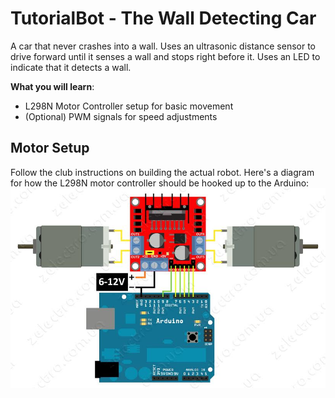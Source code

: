 # TutorialBot - The Wall Detecting Car

A car that never crashes into a wall. Uses an ultrasonic distance sensor to drive forward until it senses a wall and stops right before it. Uses an LED to indicate that it detects a wall.

**What you will learn**:
 - L298N Motor Controller setup for basic movement
 - (Optional) PWM signals for speed adjustments

## Motor Setup
Follow the club instructions on building the actual robot. Here's a diagram for how the L298N motor controller should be hooked up to the Arduino:
![Wiring Diagram](https://raw.githubusercontent.com/Penn-State-Robotics-Club/tutorials/master/resources/l298n_motor_wiring.png)
<!--stackedit_data:
eyJoaXN0b3J5IjpbMTY5MTM4MTc4MSwtODcyNTg1MjMxLC03ND
A1NzQyMjEsMTYxNjUzNjI1NywxNTA1MzI4ODEzLDYwOTI3ODYw
OSwtMTQyMDI4MjcxOCwxOTk1NzYzMjg0LDk1MzA2MDc3MywxOT
QzMDA3NTQzLC04MDYzNDQ4MDgsOTg0OTMwMTg1XX0=
-->